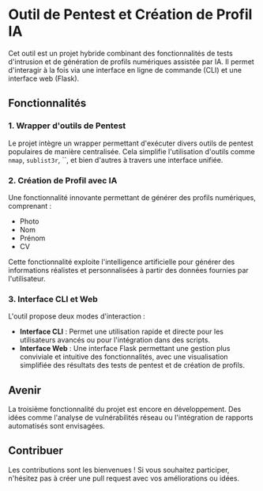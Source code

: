 # Outil de Pentest et Création de Profil IA

Cet outil est un projet hybride combinant des fonctionnalités de tests d'intrusion et de génération de profils numériques assistée par IA. Il permet d'interagir à la fois via une interface en ligne de commande (CLI) et une interface web (Flask).

## Fonctionnalités

### 1. Wrapper d'outils de Pentest
Le projet intègre un wrapper permettant d'exécuter divers outils de pentest populaires de manière centralisée. Cela simplifie l'utilisation d'outils comme `nmap`, `sublist3r`, ``, et bien d'autres à travers une interface unifiée.

### 2. Création de Profil avec IA
Une fonctionnalité innovante permettant de générer des profils numériques, comprenant :
- Photo
- Nom
- Prénom
- CV

Cette fonctionnalité exploite l'intelligence artificielle pour générer des informations réalistes et personnalisées à partir des données fournies par l'utilisateur.

### 3. Interface CLI et Web
L'outil propose deux modes d'interaction :
- **Interface CLI** : Permet une utilisation rapide et directe pour les utilisateurs avancés ou pour l'intégration dans des scripts.
- **Interface Web** : Une interface Flask permettant une gestion plus conviviale et intuitive des fonctionnalités, avec une visualisation simplifiée des résultats des tests de pentest et de création de profils.

## Avenir

La troisième fonctionnalité du projet est encore en développement. Des idées comme l'analyse de vulnérabilités réseau ou l'intégration de rapports automatisés sont envisagées.

## Contribuer

Les contributions sont les bienvenues ! Si vous souhaitez participer, n'hésitez pas à créer une pull request avec vos améliorations ou idées.
